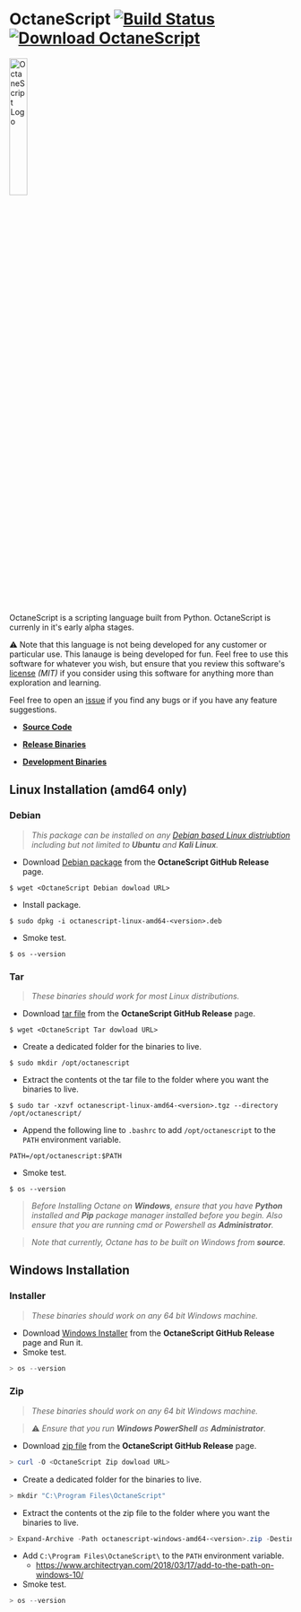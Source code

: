 # OctaneScript [![Build Status](https://travis-ci.com/leonard112/OctaneScript.svg?branch=main)](https://travis-ci.com/leonard112/OctaneScript) [![Download OctaneScript](https://img.shields.io/sourceforge/dt/octanescript.svg)](https://sourceforge.net/projects/octanescript/files/alpha/linux/amd64/dev/)

  <img src="https://github.com/leonard112/octane/blob/main/images/octanescript-logo.png" alt="OctaneScript Logo" width=25%></img>

OctaneScript is a scripting language built from Python. OctaneScript is currenly in it's early alpha stages.

:warning: Note that this language is not being developed for any customer or particular use. This lanauge is being developed for fun. Feel free to use this software for whatever you wish, but ensure that you review this software's [license](https://github.com/leonard112/OctaneScript/blob/main/LICENSE) _(MIT)_ if you consider using this software for anything more than exploration and learning. 

Feel free to open an [issue](https://github.com/leonard112/OctaneScript/issues) if you find any bugs or if you have any feature suggestions.

* __[Source Code](https://github.com/leonard112/OctaneScript)__

* __[Release Binaries](https://github.com/leonard112/OctaneScript/releases)__

* __[Development Binaries](https://sourceforge.net/projects/octanescript/files/)__
  
## Linux Installation (amd64 only)

### Debian
> _This package can be installed on any [Debian based Linux distriubtion](https://www.debian.org/derivatives/) including but not limited to __Ubuntu__ and __Kali Linux__._
* Download [Debian package](https://github.com/leonard112/OctaneScript/releases) from the __OctaneScript GitHub Release__ page.
```console
$ wget <OctaneScript Debian dowload URL>
```
* Install package.
```console
$ sudo dpkg -i octanescript-linux-amd64-<version>.deb
```
* Smoke test.
```console
$ os --version
```
### Tar
> _These binaries should work for most Linux distributions._
* Download [tar file](https://github.com/leonard112/OctaneScript/releases) from the __OctaneScript GitHub Release__ page.
```console
$ wget <OctaneScript Tar dowload URL>
```
* Create a dedicated folder for the binaries to live.
```console
$ sudo mkdir /opt/octanescript
```
* Extract the contents ot the tar file to the folder where you want the binaries to live.
```console
$ sudo tar -xzvf octanescript-linux-amd64-<version>.tgz --directory /opt/octanescript/
```
* Append the following line to `.bashrc` to add `/opt/octanescript` to the `PATH` environment variable.
```shell
PATH=/opt/octanescript:$PATH
```
* Smoke test.
```console
$ os --version
```

> _Before Installing Octane on __Windows__, ensure that you have __Python__ installed and __Pip__ package manager installed before you begin. Also ensure that you are running cmd or Powershell as __Administrator__._

> _Note that currently, Octane has to be built on Windows from __source__._

## Windows Installation

### Installer
> _These binaries should work on any 64 bit Windows machine._
* Download [Windows Installer](https://github.com/leonard112/OctaneScript/releases) from the __OctaneScript GitHub Release__ page and Run it.
* Smoke test.
```powershell
> os --version
```

### Zip
> _These binaries should work on any 64 bit Windows machine._

> :warning: _Ensure that you run __Windows PowerShell__ as __Administrator__._
* Download [zip file](https://github.com/leonard112/OctaneScript/releases) from the __OctaneScript GitHub Release__ page.
```powershell
> curl -O <OctaneScript Zip dowload URL>
```
* Create a dedicated folder for the binaries to live.
```powershell
> mkdir "C:\Program Files\OctaneScript" 
```
* Extract the contents ot the zip file to the folder where you want the binaries to live.
```powershell
> Expand-Archive -Path octanescript-windows-amd64-<version>.zip -DestinationPath "C:\Program Files\OctaneScript"
```
* Add `C:\Program Files\OctaneScript\` to the `PATH` environment variable.
  * https://www.architectryan.com/2018/03/17/add-to-the-path-on-windows-10/
* Smoke test.
```powershell
> os --version
```
